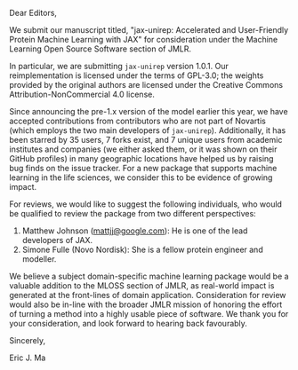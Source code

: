 Dear Editors,

We submit our manuscript titled,
"jax-unirep: Accelerated and User-Friendly Protein Machine Learning with JAX"
for consideration under the Machine Learning Open Source Software section
of JMLR.

In particular, we are submitting `jax-unirep` version 1.0.1.
Our reimplementation is licensed under the terms of GPL-3.0;
the weights provided by the original authors
are licensed under the Creative Commons Attribution-NonCommercial 4.0 license.

Since announcing the pre-1.x version of the model earlier this year,
we have accepted contributions from contributors who are not part of Novartis
(which employs the two main developers of `jax-unirep`).
Additionally, it has been starred by 35 users, 7 forks exist,
and 7 unique users from academic institutes and companies
(we either asked them, or it was shown on their GitHub profiles)
in many geographic locations
have helped us by raising bug finds on the issue tracker.
For a new package that supports machine learning in the life sciences,
we consider this to be evidence of growing impact.

For reviews, we would like to suggest the following individuals,
who would be qualified to review the package from two different perspectives:

1. Matthew Johnson (mattjj@google.com): He is one of the lead developers of JAX.
2. Simone Fulle (Novo Nordisk): She is a fellow protein engineer and modeller.

We believe a subject domain-specific machine learning package
would be a valuable addition to the MLOSS section of JMLR,
as real-world impact is generated at the front-lines of domain application.
Consideration for review would also be in-line with the broader JMLR mission
of honoring the effort of turning a method
into a highly usable piece of software.
We thank you for your consideration,
and look forward to hearing back favourably.

Sincerely,

Eric J. Ma
